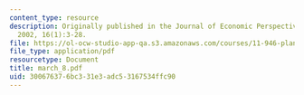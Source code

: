 ```yaml
---
content_type: resource
description: Originally published in the Journal of Economic Perspectives, Winter
  2002, 16(1):3-28.
file: https://ol-ocw-studio-app-qa.s3.amazonaws.com/courses/11-946-planning-in-transition-economies-for-growth-and-equity-spring-2004/300676376bc331e3adc53167534ffc90_march_8.pdf
file_type: application/pdf
resourcetype: Document
title: march_8.pdf
uid: 30067637-6bc3-31e3-adc5-3167534ffc90
---
```

